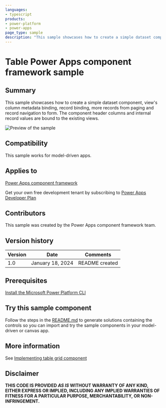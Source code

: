 ```yaml
---
languages:
- typescript
products:
- power-platform
- power-apps
page_type: sample
description: "This sample showcases how to create a simple dataset component, view's column metadata binding, record binding, more records from paging and record navigation to form. The component header columns and internal record values are bound to the existing views."
---
```

# Table Power Apps component framework sample

## Summary

This sample showcases how to create a simple dataset component, view's column metadata binding, record binding, more records from paging and record navigation to form. The component header columns and internal record values are bound to the existing views.

![Preview of the sample](https://learn.microsoft.com/power-apps/developer/component-framework/media/table-grid-control.png)

## Compatibility

This sample works for model-driven apps.

## Applies to

[Power Apps component framework](https://learn.microsoft.com/power-apps/developer/component-framework/overview)

Get your own free development tenant by subscribing to [Power Apps Developer Plan](https://learn.microsoft.com/power-platform/developer/plan)

## Contributors

This sample was created by the Power Apps component framework team.

## Version history

Version|Date|Comments
-------|----|--------
1.0|January 18, 2024|README created

## Prerequisites

[Install the Microsoft Power Platform CLI](https://learn.microsoft.com/power-platform/developer/cli/introduction)

## Try this sample component

Follow the steps in the [README.md](../README.md) to generate solutions containing the controls so you can import and try the sample components in your model-driven or canvas app.

## More information

See [Implementing table grid component](https://learn.microsoft.com/power-apps/developer/component-framework/sample-controls/table-grid-control)


## Disclaimer

**THIS CODE IS PROVIDED *AS IS* WITHOUT WARRANTY OF ANY KIND, EITHER EXPRESS OR IMPLIED, INCLUDING ANY IMPLIED WARRANTIES OF FITNESS FOR A PARTICULAR PURPOSE, MERCHANTABILITY, OR NON-INFRINGEMENT.**